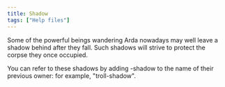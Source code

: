 ```yaml
---
title: Shadow
tags: ["Help files"]
---
```

Some of the powerful beings wandering Arda nowadays may well leave a
shadow behind after they fall. Such shadows will strive to protect the
corpse they once occupied.

You can refer to these shadows by adding -shadow to the name of their
previous owner: for example, "troll-shadow".
